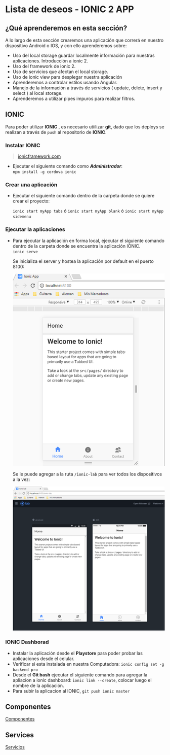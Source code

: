 # Lista de deseos - IONIC 2 APP

## ¿Qué aprenderemos en esta sección?

A lo largo de esta sección crearemos una aplicación que correrá en nuestro dispositivo Android o IOS, y con ello aprenderemos sobre:

* Uso del local storage guardar localmente información para nuestras aplicaciones.
Introducción a ionic 2.
* Uso del framework de ionic 2.
* Uso de servicios que afectan el local storage.
* Uso de ionic view para desplegar nuestra aplicación
* Aprenderemos a controlar estilos usando Angular.
* Manejo de la información a través de servicios ( update, delete, insert y select ) al local storage.
* Aprenderemos a utilizar pipes impuros para realizar filtros.

## IONIC

Para poder utilizar **IONIC** , es necesario utiilizar **git**, dado que los deploys se realizan a través de ``push`` al repositorio de **IONIC**.  

### Instalar **IONIC**

>[ionicframework.com](https://ionicframework.com/)

* Ejecutar el siguiente comando como _**Administrador**_:  
  `` npm install -g cordova ionic ``

### Crear una aplicación

* Ejecutar el siguiente comando dentro de la carpeta donde se quiere crear el proyecto:

  ``ionic start myApp tabs`` ó ``ionic start myApp blank`` ó ``ionic start myApp sidemenu``  

### Ejecutar la aplicaciones

* Para ejecutar la aplicación en forma local, ejecutar el siguiente comando dentro de la carpeta donde se encuentra la aplicación IONIC.  
  ``ionic serve``  

  Se inicializa el server y hostea la aplicación por default en el puerto 8100:  


  ![Ionic](documentation/ionic_local.png)


  Se le puede agregar a la ruta ``/ionic-lab`` para ver todos los dispositivos a la vez:  

  ![Ionic lab](documentation/ionic_lab.png)

### IONIC Dashborad

* Instalar la aplicación desde el **Playstore** para poder probar las aplicaciones desde el celular.
* Verificar si esta instalada en nuestra Computadora: ``ionic config set -g backend pro``
* Desde el **Git bash** ejecutar el siguiente comando para agregar la apliacion a ionic dashboard: ``ionic link --create``, colocar luego el nombre de la aplicación.
* Para subir la aplicacion al IONIC, ``git push ionic master``

## Componentes

[Componentes](componentes.md)

## Services

[Servicios](services.md)
